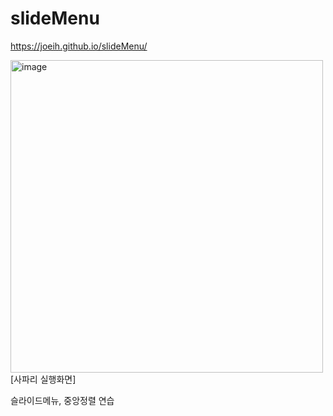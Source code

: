 # slideMenu
https://joeih.github.io/slideMenu/ <br>

<img width="500" alt="image" src="https://github.com/user-attachments/assets/17fec327-08b9-463a-a00a-6e820b4c8f2f">
[사파리 실행화면]

슬라이드메뉴, 중앙정렬 연습

